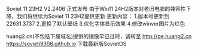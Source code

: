 Soviet 11 23H2 V2.2406 正式发布
由于Win11 24H2版本对老旧电脑的兼容性下降，我们将继续为Soviet 11 23H2提供更新
更新内容：
1.版本号更新到22631.3737
2.更换了默认壁纸
3.优化字体显示效果
4.修改winver图片为红色



huang2.cn(不包括下属域名)提供的镜像早已过时，请转至
http://pe.huang2.cn
https://sovieti9308.github.io
下载最新版SovietOS
